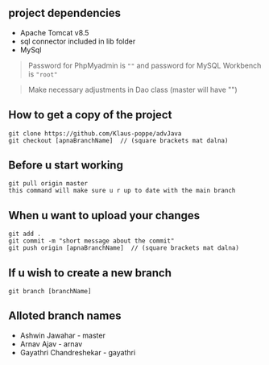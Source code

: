 ## project dependencies
* Apache Tomcat v8.5
* sql connector included in lib folder
* MySql 

> Password for PhpMyadmin is  `""`  and password for MySQL Workbench is `"root"` 

> Make necessary adjustments in Dao class (master will have "")

## How to get a copy of the project
```
git clone https://github.com/Klaus-poppe/advJava
git checkout [apnaBranchName]  // (square brackets mat dalna)
```

## Before u start working 
```
git pull origin master
this command will make sure u r up to date with the main branch 
```
## When u want to upload your changes
```
git add .
git commit -m "short message about the commit"
git push origin [apnaBranchName]  // (square brackets mat dalna)
```
## If u wish to create a new branch 
```
git branch [branchName]
```

## Alloted branch names
* Ashwin Jawahar - master
* Arnav Ajav - arnav
* Gayathri Chandreshekar - gayathri
